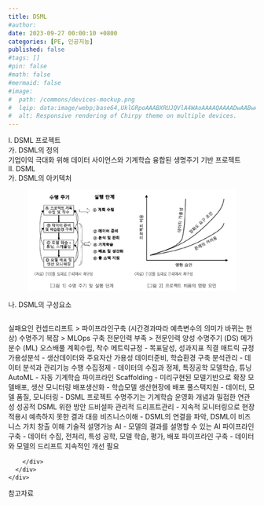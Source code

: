 ```yaml
---
title: DSML
#author: 
date: 2023-09-27 00:00:10 +0800
categories: [PE, 인공지능]
published: false
#tags: []
#pin: false
#math: false
#mermaid: false
#image:
#  path: /commons/devices-mockup.png
#  lqip: data:image/webp;base64,UklGRpoAAABXRUJQVlA4WAoAAAAQAAAADwAABwAAQUxQSDIAAAARL0AmbZurmr57yyIiqE8oiG0bejIYEQTgqiDA9vqnsUSI6H+oAERp2HZ65qP/VIAWAFZQOCBCAAAA8AEAnQEqEAAIAAVAfCWkAALp8sF8rgRgAP7o9FDvMCkMde9PK7euH5M1m6VWoDXf2FkP3BqV0ZYbO6NA/VFIAAAA
#  alt: Responsive rendering of Chirpy theme on multiple devices.
---
```


<div class="post-wrap">
  <div class="para">
    <div class="para-title">
      I. DSML 프로젝트 
    </div>
    <div class="para-cntnt">
      <div class="para">
        <div class="para-title">
          가. DSML의 정의
        </div>
        <div class="para-cntnt">
            기업이익 극대화 위해 데이터 사이언스와 기계학습 융합된 생명주기 기반 프로젝트
        </div>
      </div>
    </div>
  </div>
  
  <div class="para">
    <div class="para-title">
      II. DSML
    </div>
    <div class="para-cntnt">
      <div class="para">
        <div class="para-title">
          가. DSML의 아키텍처
        </div>
        <div class="para-cntnt">
          <figure class="post-figure">
            <img src="/assets/img/posts/DSML.png" alt="DSML">
<!--            <figcaption>Source: Unveiling the Metaverse: Exploring Emerging Trends, Multifaceted Perspectives, and Future Challenges</figcaption>-->
          </figure>
        </div>
      </div>
      <div class="para">
        <div class="para-title">
          나. DSML의 구성요소
        </div>
        <div class="para-cntnt">
          <table class="post-table">
          </table>
          실패요인
  컨셉드리프트 &gt; 파이프라인구축 (시간경과따라 예측변수의 의미가 바뀌는 현상)
  수명주기 복잡 &gt; MLOps 구축
  전문인력 부족 &gt; 전문인력 양성
수명주기 (DS) 메가분수 (ML) 오스배풀
  계획수립, 착수
    메트릭규정 - 목표달성, 성과지표 직결 매트릭 규정
    가용성분석 - 생산데이터와 주요자산 가용성
  데이터준비, 학습환경 구축 
    분석관리 - 데이터 분석과 관리기능 수행
    수집정제 - 데이터의 수집과 정제, 특징공학
  모델학습, 튜닝 
    AutoML - 자동 기계학습 파이프라인
    Scaffolding - 미리구현된 모델기반으로 확장
  모델배포, 생산 모니터링
    배포생산화 - 학습모델 생산현장에 배포
    풀스택지원 - 데이터, 모델 품질, 모니터링
- DSML 프로젝트 수명주기는 기계학습 운영화 개념과 밀접한 연관성
성공적 DSML 위한 방안 드비설파
  관리적
    드리프트관리 - 지속적 모니터링으로 현장적용시 예측하지 못한 결과 대응 
    비즈니스이해 - DSML의 연결을 파악, DSML이 비즈니스 가치 창출 이해
  기술적
    설명가능 AI - 모델의 결과를 설명할 수 있는 AI
    파이프라인 구축 - 데이터 수집, 전처리, 특성 공학, 모델 학습, 평가, 배포 파이프라인 구축
- 데이터와 모델의 드리프트 지속적인 개선 필요

        </div>
      </div>
    </div>
  </div>

  <div class="refr-wrap">
    <div class="refr-title">
        참고자료
    </div>
    <ol class="refr-list">
    <!--    <li>(나현식, 최대선) <a target="_blank" href="https://scienceon.kisti.re.kr/commons/util/originalView.do?cn=JAKO202225948430499&oCn=JAKO202225948430499&dbt=JAKO&journal=NJOU00291864">메타버스 보안 위협 요소 및 대응 방안 검토</a></li>-->
    <!--    <li>(M. Uddin, S. Manickam, H. Ullah, M. Obaidat and A. Dandoush) <a target="_blank" href="https://ieeexplore.ieee.org/abstract/document/10138386">Unveiling the Metaverse: Exploring Emerging Trends, Multifaceted Perspectives, and Future Challenges</a></li>-->
    </ol>
  </div>
</div>
